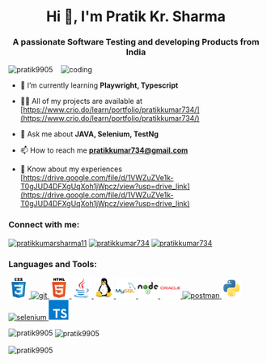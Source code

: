 <h1 align="center">Hi 👋, I'm Pratik Kr. Sharma</h1>
<h3 align="center">A passionate Software Testing and developing Products from India</h3>
<img align="right" alt="coding" width="400" src="https://media.tenor.com/YNqsJbmb_yMAAAAd/coding.gif">

<p align="left"> <img src="https://komarev.com/ghpvc/?username=pratik9905&label=Profile%20views&color=0e75b6&style=flat" alt="pratik9905" /> </p>

- 🌱 I’m currently learning **Playwright, Typescript**

- 👨‍💻 All of my projects are available at [https://www.crio.do/learn/portfolio/pratikkumar734/](https://www.crio.do/learn/portfolio/pratikkumar734/)

- 💬 Ask me about **JAVA, Selenium, TestNg**

- 📫 How to reach me **pratikkumar734@gmail.com**

- 📄 Know about my experiences [https://drive.google.com/file/d/1VWZuZVe1k-T0gJUD4DFXgUqXoh1jWpcz/view?usp=drive_link](https://drive.google.com/file/d/1VWZuZVe1k-T0gJUD4DFXgUqXoh1jWpcz/view?usp=drive_link)

<h3 align="left">Connect with me:</h3>
<p align="left">
<a href="https://linkedin.com/in/pratikkumarsharma11" target="blank"><img align="center" src="https://raw.githubusercontent.com/rahuldkjain/github-profile-readme-generator/master/src/images/icons/Social/linked-in-alt.svg" alt="pratikkumarsharma11" height="30" width="40" /></a>
<a href="https://www.hackerrank.com/pratikkumar734" target="blank"><img align="center" src="https://raw.githubusercontent.com/rahuldkjain/github-profile-readme-generator/master/src/images/icons/Social/hackerrank.svg" alt="pratikkumar734" height="30" width="40" /></a>
<a href="https://www.leetcode.com/pratikkumar734" target="blank"><img align="center" src="https://raw.githubusercontent.com/rahuldkjain/github-profile-readme-generator/master/src/images/icons/Social/leet-code.svg" alt="pratikkumar734" height="30" width="40" /></a>
</p>

<h3 align="left">Languages and Tools:</h3>
<p align="left"> <a href="https://www.w3schools.com/css/" target="_blank" rel="noreferrer"> <img src="https://raw.githubusercontent.com/devicons/devicon/master/icons/css3/css3-original-wordmark.svg" alt="css3" width="40" height="40"/> </a> <a href="https://git-scm.com/" target="_blank" rel="noreferrer"> <img src="https://www.vectorlogo.zone/logos/git-scm/git-scm-icon.svg" alt="git" width="40" height="40"/> </a> <a href="https://www.w3.org/html/" target="_blank" rel="noreferrer"> <img src="https://raw.githubusercontent.com/devicons/devicon/master/icons/html5/html5-original-wordmark.svg" alt="html5" width="40" height="40"/> </a> <a href="https://www.java.com" target="_blank" rel="noreferrer"> <img src="https://raw.githubusercontent.com/devicons/devicon/master/icons/java/java-original.svg" alt="java" width="40" height="40"/> </a> <a href="https://www.linux.org/" target="_blank" rel="noreferrer"> <img src="https://raw.githubusercontent.com/devicons/devicon/master/icons/linux/linux-original.svg" alt="linux" width="40" height="40"/> </a> <a href="https://www.mysql.com/" target="_blank" rel="noreferrer"> <img src="https://raw.githubusercontent.com/devicons/devicon/master/icons/mysql/mysql-original-wordmark.svg" alt="mysql" width="40" height="40"/> </a> <a href="https://nodejs.org" target="_blank" rel="noreferrer"> <img src="https://raw.githubusercontent.com/devicons/devicon/master/icons/nodejs/nodejs-original-wordmark.svg" alt="nodejs" width="40" height="40"/> </a> <a href="https://www.oracle.com/" target="_blank" rel="noreferrer"> <img src="https://raw.githubusercontent.com/devicons/devicon/master/icons/oracle/oracle-original.svg" alt="oracle" width="40" height="40"/> </a> <a href="https://postman.com" target="_blank" rel="noreferrer"> <img src="https://www.vectorlogo.zone/logos/getpostman/getpostman-icon.svg" alt="postman" width="40" height="40"/> </a> <a href="https://www.python.org" target="_blank" rel="noreferrer"> <img src="https://raw.githubusercontent.com/devicons/devicon/master/icons/python/python-original.svg" alt="python" width="40" height="40"/> </a> <a href="https://www.selenium.dev" target="_blank" rel="noreferrer"> <img src="https://raw.githubusercontent.com/detain/svg-logos/780f25886640cef088af994181646db2f6b1a3f8/svg/selenium-logo.svg" alt="selenium" width="40" height="40"/> </a> <a href="https://www.typescriptlang.org/" target="_blank" rel="noreferrer"> <img src="https://raw.githubusercontent.com/devicons/devicon/master/icons/typescript/typescript-original.svg" alt="typescript" width="40" height="40"/> </a> </p>

<p><img align="left" src="https://github-readme-stats.vercel.app/api/top-langs?username=pratik9905&show_icons=true&locale=en&layout=compact" alt="pratik9905" /></p>

<p>&nbsp;<img align="center" width="400" src="https://github-readme-stats.vercel.app/api?username=pratik9905&show_icons=true&locale=en" alt="pratik9905" /></p>

<p><img align="center" src="https://github-readme-streak-stats.herokuapp.com/?user=pratik9905&" alt="pratik9905" /></p>
